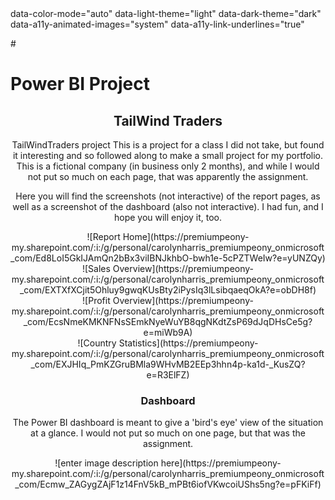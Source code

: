  <!DOCTYPE html>
<html
  lang="en"
  
  data-color-mode="auto" data-light-theme="light" data-dark-theme="dark"
  data-a11y-animated-images="system" data-a11y-link-underlines="true"
 >
  <head>
    <meta charset="utf-8">
#<h1>Power BI Project</h1>

  </head>

  <body  page-responsive" style="word-wrap: break-word;">
    <div page-responsive" style="word-wrap: break-word;">

<header>
  <h2 class="sr-only">TailWind Traders</h2>
<div>TailWindTraders project This is a project for a class I did not take, but found it interesting and so followed along to make a small project for my portfolio. This is a fictional company (in business only 2 months), and while I would not put so much on each page, that was apparently the assignment.</p>
<p>Here you will find the screenshots (not interactive) of the report pages, as well as a screenshot of the dashboard (also not interactive). I had fun, and I hope you will enjoy it, too.</p>
<p>![Report Home](https://premiumpeony-my.sharepoint.com/:i:/g/personal/carolynharris_premiumpeony_onmicrosoft_com/Ed8LoI5GkIJAmQn2bBx3viIBNJkhbO-bwh1e-5cPZTWeIw?e=yUNZQy)
<br>
![Sales Overview](https://premiumpeony-my.sharepoint.com/:i:/g/personal/carolynharris_premiumpeony_onmicrosoft_com/EXTXfXCjit5Ohluy9gwqKUsBty2iPysIq3lLsibqaeqOkA?e=obDH8f)
<br>
![Profit Overview](https://premiumpeony-my.sharepoint.com/:i:/g/personal/carolynharris_premiumpeony_onmicrosoft_com/EcsNmeKMKNFNsSEmkNyeWuYB8qgNKdtZsP69dJqDHsCe5g?e=miWb9A)
<br>
![Country Statistics](https://premiumpeony-my.sharepoint.com/:i:/g/personal/carolynharris_premiumpeony_onmicrosoft_com/EXJHIq_PmKZGruBMla9WHvMB2EEp3hhn4p-ka1d-_KusZQ?e=R3ElFZ)
</p>
</div>
<div>
<p><h3>Dashboard</h3>
The Power BI dashboard is meant to give a 'bird's eye' view of the situation at a glance. I would not put so much on one page, but that was the assignment.
</p>
<p>![enter image description here](https://premiumpeony-my.sharepoint.com/:i:/g/personal/carolynharris_premiumpeony_onmicrosoft_com/Ecmw_ZAGygZAjF1z14FnV5kB_mPBt6iofVKwcoiUShs5ng?e=pFKiFf)
</p>
</div>
  </body>
</html>
